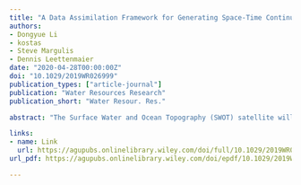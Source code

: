 ```yaml
---
title: "A Data Assimilation Framework for Generating Space‐Time Continuous Daily SWOT River Discharge Data Products"
authors:
- Dongyue Li
- kostas
- Steve Margulis
- Dennis Leettenmaier
date: "2020-04-28T00:00:00Z"
doi: "10.1029/2019WR026999"
publication_types: ["article-journal"]
publication: "Water Resources Research"
publication_short: "Water Resour. Res."

abstract: "The Surface Water and Ocean Topography (SWOT) satellite will provide global observations of surface water storage and river discharge at an unprecedented high resolution and accuracy after its scheduled launch in 2021, but a limitation of SWOT observations is their spatial and temporal discontinuity associated with the SWOT orbital characteristics. Here, we describe a prototype data assimilation framework to assimilate synthetic SWOT water surface elevation observations into the LISFLOOD‐FP hydrodynamic model to generate a spatially and temporally continuous SWOT discharge data product. We develop the assimilation system with realistic errors in both the SWOT observations and model predictions. During a 3‐year period (consistent with the designed SWOT mission life), the assimilation effectively fills the observation gaps in both time and space across the 5,094‐km Upper Mississippi river network, where SWOT observations provide an average spatial sampling coverage of 55%. The assimilation results in a posterior discharge estimate agree well with the synthetic truth and better capture the peak flows in the significant 1993 flooding in this region; the daily posterior discharge estimates collectively increase the accuracy of the open‐loop (model‐only) discharge estimate by 41%. The posterior estimates show the largest improvement in areas where SWOT has higher sampling frequency and spatial sampling density and where the river has larger volumetric water storage. The accuracy improvement from the assimilation of SWOT data persists well between subsequent observations. Correcting the effects of bathymetric errors on hydrodynamic modeling prior to the assimilation is critical for the assimilation to improve discharge estimates."

links:
- name: Link
  url: https://agupubs.onlinelibrary.wiley.com/doi/full/10.1029/2019WR026999
url_pdf: https://agupubs.onlinelibrary.wiley.com/doi/epdf/10.1029/2019WR026999

---
```

